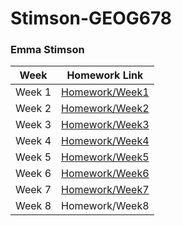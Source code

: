 # Stimson-GEOG678
### Emma Stimson
Week | Homework Link
--- | ---
Week 1 | [Homework/Week1](https://github.com/tamu-edu-students/Stimson-GEOG678/tree/e91e578fbc3463176e8a0ff6c4c89d8f411b0058/Homework/Week1)
Week 2 | [Homework/Week2](https://github.com/tamu-edu-students/Stimson-GEOG678/tree/e91e578fbc3463176e8a0ff6c4c89d8f411b0058/Homework/Week2)
Week 3 | [Homework/Week3](https://github.com/tamu-edu-students/Stimson-GEOG678/tree/db228c966b139c3fd616bfd205768df52efe3b6e/Homework/Week3)
Week 4 | [Homework/Week4](https://github.com/tamu-edu-students/Stimson-GEOG678/tree/be0953085b0ec39da9b72318d302c77e5218e0ad/Homework/Week4)
Week 5 | [Homework/Week5](https://github.com/tamu-edu-students/Stimson-GEOG678/tree/66f5b442a3b31aee07049f5b6f13bcc8197ff4ac/Homework/Week5)
Week 6 | [Homework/Week6](https://github.com/tamu-edu-students/Stimson-GEOG678/tree/4ee3440418611bc9b3ce1640649ac2833a96f198/Homework/Week6)
Week 7 | [Homework/Week7](https://github.com/tamu-edu-students/Stimson-GEOG678/tree/8db6b74a8f69f585858fbec9e67af928cb29891e/Homework/Week7)
Week 8 | Homework/Week8
